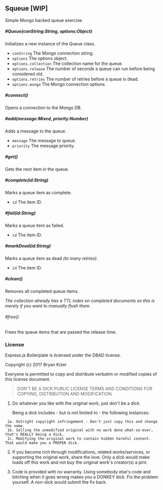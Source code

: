 ## Squeue [WIP]

Simple Mongo backed queue exercise.

##### #Queue(conString:String, options:Object)
Initializes a new instance of the Queue class.
* ```conString``` The Mongo connection string.
* ```options``` The options object.
* ```options.collection``` The collection name for the queue.
* ```options.release``` The number of seconds a queue can run before being considered old.
* ```options.retries``` The number of retries before a queue is dead.
* ```options.mongo``` The Mongo connection options.

##### #connect()
Opens a connection to the Mongo DB.

##### #add(message:Mixed, priority:Number)
Adds a message to the queue.
* ```message``` The message to queue.
* ```priority``` The message priority.

##### #get()
Gets the next item in the queue.

##### #complete(id:String)
Marks a queue item as complete.
* ```id``` The item ID.

##### #fail(id:String)
Marks a queue item as failed.
* ```id``` The item ID.

##### #markDead(id:String)
Marks a queue item as dead _(to many retries)_.
* ```id``` The item ID.

##### #clean()
Removes all completed queue items.

_The collection already has a TTL index on completed documents so this is merely if you want to manually flush them._

###### #free()
Frees the queue items that are passed the release time.

### License

  Express.js Boilerplate is licensed under the DBAD license.

  Copyright (c) 2017 Bryan Kizer

   Everyone is permitted to copy and distribute verbatim or modified
   copies of this license document.

  > DON'T BE A DICK PUBLIC LICENSE
  > TERMS AND CONDITIONS FOR COPYING, DISTRIBUTION AND MODIFICATION

   1. Do whatever you like with the original work, just don't be a dick.

       Being a dick includes - but is not limited to - the following instances:

     1a. Outright copyright infringement - Don't just copy this and change the name.  
     1b. Selling the unmodified original with no work done what-so-ever, that's REALLY being a dick.  
     1c. Modifying the original work to contain hidden harmful content. That would make you a PROPER dick.  

   2. If you become rich through modifications, related works/services, or supporting the original work,
   share the love. Only a dick would make loads off this work and not buy the original work's
   creator(s) a pint.

   3. Code is provided with no warranty. Using somebody else's code and bitching when it goes wrong makes
   you a DONKEY dick. Fix the problem yourself. A non-dick would submit the fix back.
